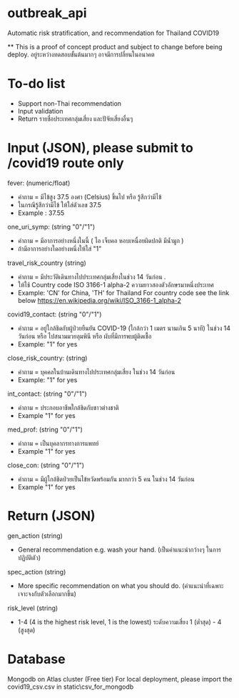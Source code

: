 # outbreak_api
Automatic risk stratification, and recommendation for Thailand COVID19

** This is a proof of concept product and subject to change before being deploy. 
อยู่ระหว่างทดสอบขั้นต้นมากๆ อาจมีการปลี่ยนในอนาคต

# To-do list
- Support non-Thai recommendation
- Input validation
- Return รายชื่อประเทศกลุ่มเสี่ยง และปัจัยเสี่ยงอื่นๆ

# Input (JSON), please submit to /covid19 route only

fever: (numeric/float)
- คำถาม = มีไข้สูง 37.5 องศา (Celsius) ขึ้นไป หรือ รู้สึกว่ามีไข้ 
- ในกรณีรู้สึกว่ามีไข้ ให้ใส่ตัวเลข 37.5 
- Example : 37.55

one_uri_symp: (string "0"/"1")
- คำถาม = มีอาการอย่างหนึ่งในนี้  ( ไอ เจ็บคอ หอบเหนื่อยผิดปกติ มีน้ำมูก )
- ถ้ามีอาการอย่างใดอย่างหนึ่งให้ใส่ "1"

travel_risk_country (string)
- คำถาม = มีประวัติเดินทางไปประเทศกลุ่มเสี่ยงในช่วง 14 วันก่อน .
- ให้ใช้ Country code ISO 3166-1 alpha-2 ความยาวสองตัวอักษรมาหนึ่งประเทศ
- Example: 'CN' for China, 'TH' for Thailand
For country code see the link below
https://en.wikipedia.org/wiki/ISO_3166-1_alpha-2

covid19_contact: (string "0"/"1")
- คำถาม = อยู่ใกล้ชิดกับผู้ป่วยยืนยัน COVID-19 (ใกล้กว่า 1 เมตร นานเกิน 5 นาที) ในช่วง 14 วันก่อน  หรือ ไปสนามมวยลุมพินี  หรือ ผับที่มีการพบผู้ติดเชื้อ
- Example: "1" for yes

close_risk_country: (string)
- คำถาม = บุคคลในบ้านเดินทางไปประเทศกลุ่มเสี่ยง ในช่วง 14 วันก่อน
- Example: "1" for yes

int_contact: (string "0"/"1")
- คำถาม = ประกอบอาชีพใกล้ชิดกับชาวต่างชาติ
- Example "1" for yes

med_prof: (string "0"/"1")
- คำถาม = เป็นบุคลากรทางการแพทย์
- Example "1" for yes

close_con: (string "0"/"1")
- คำถาม = มีผู้ใกล้ชิดป่วยเป็นไข้หวัดพร้อมกัน มากกว่า 5 คน ในช่วง 14 วันก่อน
- Example "1" for yes


# Return (JSON)

gen_action (string)
- General recommendation e.g. wash your hand. 
(เป็นคำแนะนำกว้างๆ ในการปฏิบัติตัว)

spec_action (string)
- More specific recommendation on what you should do.
(คำแนะนำที่เฉพาะเจาะจงกับตัวเลือกมากขึ้น)

risk_level (string)
- 1-4 (4 is the highest risk level, 1 is the lowest)
ระดับความเสี่ยง 1 (ต่ำสุด) - 4 (สูงสุด)

# Database
Mongodb on Atlas cluster (Free tier)
For local deployment, please import the covid19_csv.csv in static\csv_for_mongodb
